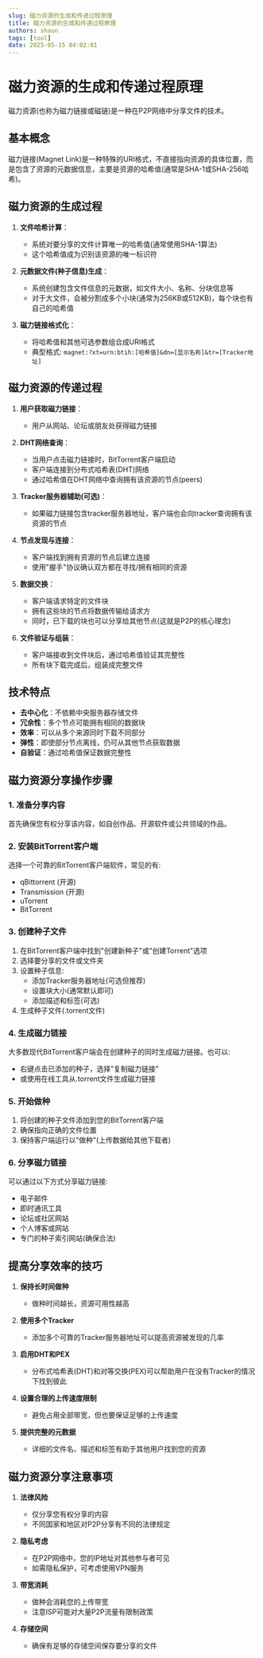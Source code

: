 ```yaml
---
slug: 磁力资源的生成和传递过程原理
title: 磁力资源的生成和传递过程原理
authors: shaun
tags: [tool]
date: 2025-05-15 04:02:01
---
```


# 磁力资源的生成和传递过程原理

磁力资源(也称为磁力链接或磁链)是一种在P2P网络中分享文件的技术。

## 基本概念

磁力链接(Magnet Link)是一种特殊的URI格式，不直接指向资源的具体位置，而是包含了资源的元数据信息，主要是资源的哈希值(通常是SHA-1或SHA-256哈希)。

<!-- truncate -->

## 磁力资源的生成过程

1. **文件哈希计算**：
   - 系统对要分享的文件计算唯一的哈希值(通常使用SHA-1算法)
   - 这个哈希值成为识别该资源的唯一标识符

2. **元数据文件(种子信息)生成**：
   - 系统创建包含文件信息的元数据，如文件大小、名称、分块信息等
   - 对于大文件，会被分割成多个小块(通常为256KB或512KB)，每个块也有自己的哈希值

3. **磁力链接格式化**：
   - 将哈希值和其他可选参数组合成URI格式
   - 典型格式: `magnet:?xt=urn:btih:[哈希值]&dn=[显示名称]&tr=[Tracker地址]`

## 磁力资源的传递过程

1. **用户获取磁力链接**：
   - 用户从网站、论坛或朋友处获得磁力链接

2. **DHT网络查询**：
   - 当用户点击磁力链接时，BitTorrent客户端启动
   - 客户端连接到分布式哈希表(DHT)网络
   - 通过哈希值在DHT网络中查询拥有该资源的节点(peers)

3. **Tracker服务器辅助(可选)**：
   - 如果磁力链接包含tracker服务器地址，客户端也会向tracker查询拥有该资源的节点

4. **节点发现与连接**：
   - 客户端找到拥有资源的节点后建立连接
   - 使用"握手"协议确认双方都在寻找/拥有相同的资源

5. **数据交换**：
   - 客户端请求特定的文件块
   - 拥有这些块的节点将数据传输给请求方
   - 同时，已下载的块也可以分享给其他节点(这就是P2P的核心理念)

6. **文件验证与组装**：
   - 客户端接收到文件块后，通过哈希值验证其完整性
   - 所有块下载完成后，组装成完整文件

## 技术特点

- **去中心化**：不依赖中央服务器存储文件
- **冗余性**：多个节点可能拥有相同的数据块
- **效率**：可以从多个来源同时下载不同部分
- **弹性**：即使部分节点离线，仍可从其他节点获取数据
- **自验证**：通过哈希值保证数据完整性

## 磁力资源分享操作步骤

### 1. 准备分享内容

首先确保您有权分享该内容，如自创作品、开源软件或公共领域的作品。

### 2. 安装BitTorrent客户端

选择一个可靠的BitTorrent客户端软件，常见的有:
- qBittorrent (开源)
- Transmission (开源)
- uTorrent
- BitTorrent

### 3. 创建种子文件

1. 在BitTorrent客户端中找到"创建新种子"或"创建Torrent"选项
2. 选择要分享的文件或文件夹
3. 设置种子信息:
   - 添加Tracker服务器地址(可选但推荐)
   - 设置块大小(通常默认即可)
   - 添加描述和标签(可选)
4. 生成种子文件(.torrent文件)

### 4. 生成磁力链接

大多数现代BitTorrent客户端会在创建种子的同时生成磁力链接。也可以:
- 右键点击已添加的种子，选择"复制磁力链接"
- 或使用在线工具从.torrent文件生成磁力链接

### 5. 开始做种

1. 将创建的种子文件添加到您的BitTorrent客户端
2. 确保指向正确的文件位置
3. 保持客户端运行以"做种"(上传数据给其他下载者)

### 6. 分享磁力链接

可以通过以下方式分享磁力链接:
- 电子邮件
- 即时通讯工具
- 论坛或社区网站
- 个人博客或网站
- 专门的种子索引网站(确保合法)

## 提高分享效率的技巧

1. **保持长时间做种**
   - 做种时间越长，资源可用性越高

2. **使用多个Tracker**
   - 添加多个可靠的Tracker服务器地址可以提高资源被发现的几率

3. **启用DHT和PEX**
   - 分布式哈希表(DHT)和对等交换(PEX)可以帮助用户在没有Tracker的情况下找到彼此

4. **设置合理的上传速度限制**
   - 避免占用全部带宽，但也要保证足够的上传速度

5. **提供完整的元数据**
   - 详细的文件名、描述和标签有助于其他用户找到您的资源

## 磁力资源分享注意事项

1. **法律风险**
   - 仅分享您有权分享的内容
   - 不同国家和地区对P2P分享有不同的法律规定

2. **隐私考虑**
   - 在P2P网络中，您的IP地址对其他参与者可见
   - 如需隐私保护，可考虑使用VPN服务

3. **带宽消耗**
   - 做种会消耗您的上传带宽
   - 注意ISP可能对大量P2P流量有限制政策

4. **存储空间**
   - 确保有足够的存储空间保存要分享的文件
